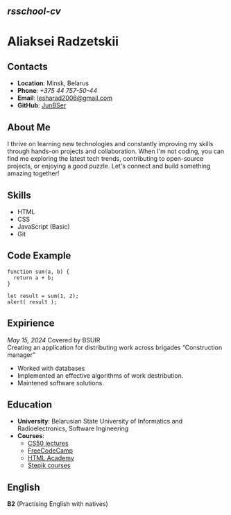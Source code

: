 ## *rsschool-cv* 

# **Aliaksei Radzetskii**

## **Contacts**

* **Location**: Minsk, Belarus
* **Phone**: *+375 44 757-50-44*
* **Email**: lesharad2006@gmail.com
* **GitHub**: [JunBSer](https://github.com/JunBSer)

## **About Me**

 I thrive on learning new technologies and constantly improving my skills through hands-on projects and collaboration. When I'm not coding, you can find me exploring the latest tech trends, contributing to open-source projects, or enjoying a good puzzle. Let's connect and build something amazing together!

 ## **Skills**

  * HTML
  * CSS
  * JavaScript (Basic)
  * Git

## **Code Example**
 
```
function sum(a, b) {
  return a + b;
}

let result = sum(1, 2);
alert( result );
```
## **Expirience**
*May 15, 2024*
Covered by BSUIR\
Creating an application for distributing work across brigades
“Construction manager”
   * Worked with databases
   * Implemented an effective algorithms of work destribution.
   * Maintened software solutions.

## **Education**   
* **University**: Belarusian State University of Informatics and Radioelectronics, Software Ingineering
* **Courses**: 
     * [CS50 lectures](https://www.youtube.com/channel/UCcabW7890RKJzL968QWEykA)
     * [FreeCodeCamp](https://www.freecodecamp.org/)
     * [HTML Academy](https://htmlacademy.ru/) 
     * [Stepik courses](https://stepik.org/course/363/syllabus)

## **English**

**B2** (Practising English with natives)

